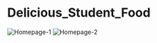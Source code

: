 # Delicious_Student_Food
![Homepage-1](https://user-images.githubusercontent.com/112838805/202644210-652e6ec0-2da5-4cfa-891b-3a42fda74614.jpg)
![Homepage-2](https://user-images.githubusercontent.com/112838805/202644222-ba884044-acc5-48ef-8983-2ce6dddcc861.jpg)
